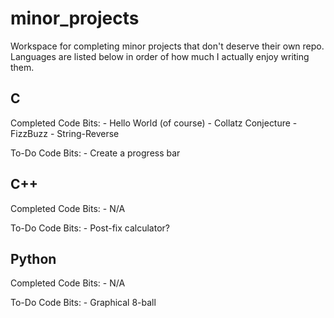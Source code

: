 # minor_projects
Workspace for completing minor projects that don't deserve their own repo.
Languages are listed below in order of how much I actually enjoy writing them.

## C

Completed Code Bits:
	- Hello World (of course)
	- Collatz Conjecture
	- FizzBuzz
	- String-Reverse

To-Do Code Bits:
	- Create a progress bar

## C++

Completed Code Bits:
	- N/A

To-Do Code Bits:
	- Post-fix calculator?

## Python

Completed Code Bits:
	- N/A

To-Do Code Bits:
	- Graphical 8-ball
